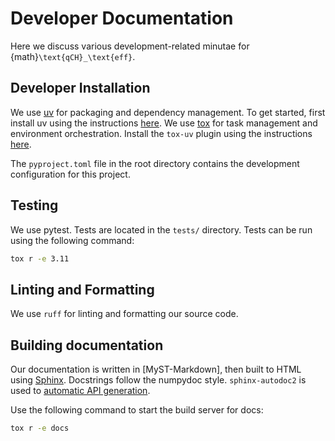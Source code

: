 # Developer Documentation

Here we discuss various development-related minutae for {math}`\text{qCH}_\text{eff}`.

## Developer Installation

We use [uv](https://docs.astral.sh/uv/) for packaging and dependency management. To get started, first install uv using the instructions [here](https://docs.astral.sh/uv/getting-started/installation/). We use [tox](https://tox.wiki/en/4.28.4/) for task management and environment orchestration. Install the `tox-uv` plugin using the instructions [here](https://github.com/tox-dev/tox-uv?tab=readme-ov-file#how-to-use).

The `pyproject.toml` file in the root directory contains the development configuration for this project. 

## Testing

We use pytest. Tests are located in the `tests/` directory. Tests can be run using the following command:

```bash
tox r -e 3.11
```
## Linting and Formatting

We use `ruff` for linting and formatting our source code. 

## Building documentation

Our documentation is written in [MyST-Markdown], then built to HTML using [Sphinx](https://www.sphinx-doc.org/en/master/). 
Docstrings follow the numpydoc style. `sphinx-autodoc2` is used to [automatic API generation](../apidocs/index.rst). 

Use the following command to start the build server for docs:

```bash
tox r -e docs
```
